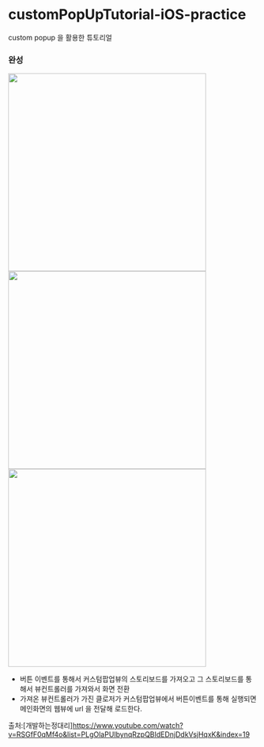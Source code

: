 # customPopUpTutorial-iOS-practice
custom popup 을 활용한 튜토리얼

### 완성
<img src ="https://user-images.githubusercontent.com/69136340/104566124-9204ce80-5690-11eb-8513-09cfff309a4c.png" width="400">
<img src ="https://user-images.githubusercontent.com/69136340/104566134-93ce9200-5690-11eb-8637-0a78c064884b.png" width="400">
<img src ="https://user-images.githubusercontent.com/69136340/104566142-95985580-5690-11eb-8fe9-8213b2e00fb6.png" width="400">

- 버튼 이벤트를 통해서  커스텀팝업뷰의 스토리보드를 가져오고 그 스토리보드를 통해서 뷰컨트롤러를 가져와서 화면 전환
- 가져온 뷰컨트롤러가 가진 클로저가 커스텀팝업뷰에서 버튼이벤트를 통해 실행되면 메인화면의 웹뷰에 url 을 전달해 로드한다.

출처:[개발하는정대리]https://www.youtube.com/watch?v=RSGfF0qMf4o&list=PLgOlaPUIbynqRzpQBIdEDnjDdkVsjHqxK&index=19
